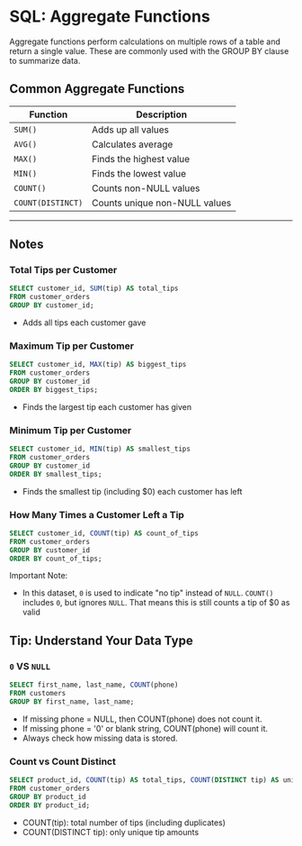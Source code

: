 # SQL: Aggregate Functions

Aggregate functions perform calculations on multiple rows of a table and return a single value. These are commonly used with the GROUP BY clause to summarize data.

## Common Aggregate Functions
| Function          | Description                   |
| ----------------- | ----------------------------- |
| `SUM()`           | Adds up all values            |
| `AVG()`           | Calculates average            |
| `MAX()`           | Finds the highest value       |
| `MIN()`           | Finds the lowest value        |
| `COUNT()`         | Counts non-NULL values        |
| `COUNT(DISTINCT)` | Counts unique non-NULL values |

---

## Notes
### Total Tips per Customer
```sql
SELECT customer_id, SUM(tip) AS total_tips
FROM customer_orders
GROUP BY customer_id;
```
- Adds all tips each customer gave

### Maximum Tip per Customer
```sql
SELECT customer_id, MAX(tip) AS biggest_tips
FROM customer_orders
GROUP BY customer_id
ORDER BY biggest_tips;
```
- Finds the largest tip each customer has given

### Minimum Tip per Customer
```sql
SELECT customer_id, MIN(tip) AS smallest_tips
FROM customer_orders
GROUP BY customer_id
ORDER BY smallest_tips;
```
- Finds the smallest tip (including $0) each customer has left

###  How Many Times a Customer Left a Tip
```sql
SELECT customer_id, COUNT(tip) AS count_of_tips
FROM customer_orders
GROUP BY customer_id
ORDER BY count_of_tips;
```
Important Note:
- In this dataset, `0` is used to indicate "no tip" instead of `NULL`. `COUNT()` includes `0`, but ignores `NULL`. That means this is still counts a tip of $0 as valid

## Tip: Understand Your Data Type
### `0` VS `NULL`
```sql
SELECT first_name, last_name, COUNT(phone)
FROM customers
GROUP BY first_name, last_name;
```
- If missing phone = NULL, then COUNT(phone) does not count it.
- If missing phone = '0' or blank string, COUNT(phone) will count it.
- Always check how missing data is stored.

### Count vs Count Distinct
```sql
SELECT product_id, COUNT(tip) AS total_tips, COUNT(DISTINCT tip) AS unique_tip_values
FROM customer_orders
GROUP BY product_id
ORDER BY product_id;
```
- COUNT(tip): total number of tips (including duplicates)
- COUNT(DISTINCT tip): only unique tip amounts

